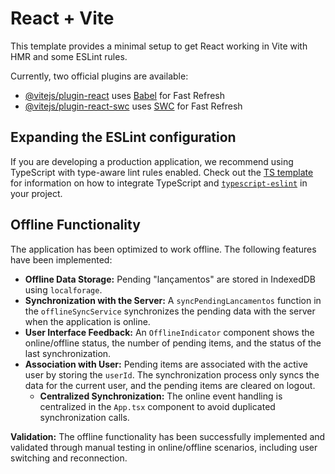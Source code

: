 # React + Vite

This template provides a minimal setup to get React working in Vite with HMR and some ESLint rules.

Currently, two official plugins are available:

- [@vitejs/plugin-react](https://github.com/vitejs/vite-plugin-react/blob/main/packages/plugin-react) uses [Babel](https://babeljs.io/) for Fast Refresh
- [@vitejs/plugin-react-swc](https://github.com/vitejs/vite-plugin-react/blob/main/packages/plugin-react-swc) uses [SWC](https://swc.rs/) for Fast Refresh

## Expanding the ESLint configuration

If you are developing a production application, we recommend using TypeScript with type-aware lint rules enabled. Check out the [TS template](https://github.com/vitejs/vite/tree/main/packages/create-vite/template-react-ts) for information on how to integrate TypeScript and [`typescript-eslint`](https://typescript-eslint.io) in your project.

## Offline Functionality

The application has been optimized to work offline. The following features have been implemented:

- **Offline Data Storage:** Pending "lançamentos" are stored in IndexedDB using `localforage`.
- **Synchronization with the Server:** A `syncPendingLancamentos` function in the `offlineSyncService` synchronizes the pending data with the server when the application is online.
- **User Interface Feedback:** An `OfflineIndicator` component shows the online/offline status, the number of pending items, and the status of the last synchronization.
- **Association with User:** Pending items are associated with the active user by storing the `userId`. The synchronization process only syncs the data for the current user, and the pending items are cleared on logout.
  - **Centralized Synchronization:** The online event handling is centralized in the `App.tsx` component to avoid duplicated synchronization calls.

**Validation:** The offline functionality has been successfully implemented and validated through manual testing in online/offline scenarios, including user switching and reconnection.
